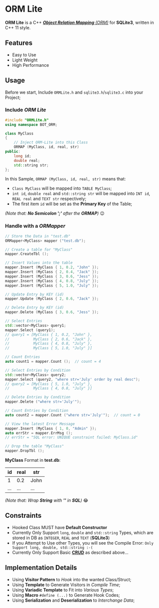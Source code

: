 # ORM Lite

**ORM Lite** is a C++ [_**Object Relation Mapping** (ORM)_](https://en.wikipedia.org/wiki/Object-relational_mapping) for **SQLite3**,
written in C++ 11 style.

## Features

- Easy to Use
- Light Weight
- High Performance

## Usage

Before we start,
Include `ORMLite.h` and `sqlite3.h`/`sqlite3.c` into your Project;

### Include *ORM Lite*

``` C++
#include "ORMLite.h"
using namespace BOT_ORM;

class MyClass
{
    // Inject ORM-Lite into this Class
    ORMAP (MyClass, id, real, str)
public:
    long id;
    double real;
    std::string str;
};
```

In this Sample, `ORMAP (MyClass, id, real, str)` means that:
- `Class MyClass` will be mapped into `TABLE MyClass`;
- `int id`, `double real` and `std::string str` will be mapped
  into `INT id`, `REAL real` and `TEXT str` respectively;
- The first item `id` will be set as the **Primary Key** of the Table;

_(Note that: **No Semicolon ';'** after the **ORMAP**)_ :wink:

### Handle with a *ORMapper*

``` C++
// Store the Data in "test.db"
ORMapper<MyClass> mapper ("test.db");

// Create a table for "MyClass"
mapper.CreateTbl ();

// Insert Values into the table
mapper.Insert (MyClass { 1, 0.2, "John" });
mapper.Insert (MyClass { 2, 0.4, "Jack" });
mapper.Insert (MyClass { 3, 0.6, "Jess" });
mapper.Insert (MyClass { 4, 0.8, "July" });
mapper.Insert (MyClass { 5, 1.0, "July" });

// Update Entry by KEY (id)
mapper.Update (MyClass { 2, 0.6, "Jack" });

// Delete Entry by KEY (id)
mapper.Delete (MyClass { 3, 0.6, "Jess" });

// Select Entries
std::vector<MyClass> query1;
mapper.Select (query1);
// query1 = [MyClass { 1, 0.2, "John" },
//           MyClass { 2, 0.6, "Jack" },
//           MyClass { 4, 0.8, "July" },
//           MyClass { 5, 1.0, "July" }]

// Count Entries
auto count1 = mapper.Count ();  // count = 4

// Select Entries by Condition
std::vector<MyClass> query2;
mapper.Select (query2, "where str='July' order by real desc");
// query2 = [MyClass { 5, 1.0, "July" },
//           MyClass { 4, 0.8, "July" }]

// Delete Entries by Condition
mapper.Delete ("where str='July'");

// Count Entries by Condition
auto count2 = mapper.Count ("where str='July'");  // count = 0

// View the latest Error Message
mapper.Insert (MyClass { 1, 0, "Admin" });
auto errStr = mapper.ErrMsg ();
// errStr = "SQL error: UNIQUE constraint failed: MyClass.id"

// Drop the table "MyClass"
mapper.DropTbl ();
```

**MyClass** Format in **test.db**:

| id| real|  str|
|---|-----|-----|
|  1|  0.2| John|
|...|  ...|  ...|

_(Note that: Wrap **String** with **''** in **SQL**)_ :joy:

## Constraints

- Hooked Class MUST have **Default Constructor**
- Currently Only Support `long`, `double` and `std::string` Types,
  which are stored in DB as `INTEGER`, `REAL` and `TEXT` (**SQLite3**)
- If you Attempt to Use other Types, you will see the Compile Error:
  `Only Support long, double, std::string :-(`
- Currently Only Support Basic [**CRUD**](https://en.wikipedia.org/wiki/Create,_read,_update_and_delete) as described above...

## Implementation Details

- Using **Visitor Pattern** to *Hook* into the wanted Class/Struct;
- Using **Template** to Generate Visitors in *Compile Time*;
- Using **Variadic Template** to Fit into *Various Types*;
- Using **Macro** `#define (...)` to Generate Hook Codes;
- Using **Serialization** and **Deserialization** to *Interchange Data*;
